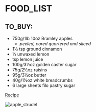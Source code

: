 #  FOOD_LIST
##  TO_BUY:

* 750g/1lb 10oz Bramley apples
  - *peeled, cored quartered and sliced*
* 1½ tsp ground cinnamon
* ½ unwaxed lemon
* tsp lemon juice
* 100g/3½oz golden caster sugar
* 75g/2½oz raisins
* 95g/3½oz butter
* 40g/1½oz white breadcrumbs
* 6 large sheets filo pastry
sugar

[Recipe](https://www.bbc.co.uk/food/recipes/apple_strudel_24124)

![apple_strudel](apple_strudel_24124_16x9)
